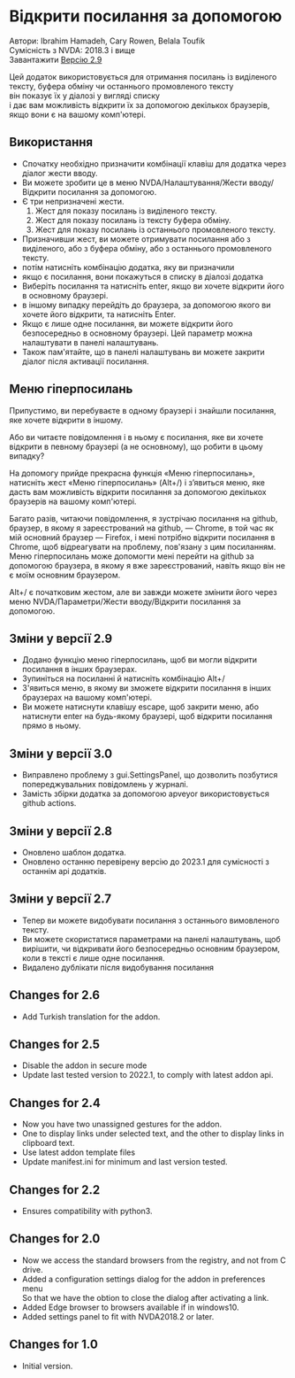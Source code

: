 # Відкрити посилання за допомогою #

Автори: Ibrahim Hamadeh, Cary Rowen, Belala Toufik  
Сумісність з NVDA: 2018.3 і вище   
Завантажити [Версію 2.9][1]  

Цей додаток використовується для отримання посилань із виділеного тексту, буфера обміну чи останнього промовленого тексту  
він показує їх у діалозі у вигляді списку  
і дає вам можливість відкрити їх за допомогою декількох браузерів, якщо вони є на вашому комп'ютері.

## Використання

*	Спочатку необхідно призначити комбінації клавіш для додатка через діалог жести вводу.  
*	Ви можете зробити це в меню NVDA/Налаштування/Жести вводу/Відкрити посилання за допомогою.  
*	Є три непризначені жести.  
	1.	Жест для показу посилань із виділеного тексту.  
	2.	Жест для показу посилань із тексту буфера обміну.  
	3.	Жест для показу посилань із останнього промовленого тексту.  
*	Призначивши жест, ви можете отримувати посилання або з виділеного, або з буфера обміну, або з останнього промовленого тексту.  
*	потім натисніть комбінацію додатка, яку ви призначили  
*	якщо є посилання, вони покажуться в списку в діалозі додатка  
*	Виберіть посилання та натисніть enter, якщо ви хочете відкрити його в основному браузері.  
*	в іншому випадку перейдіть до браузера, за допомогою якого ви хочете його відкрити, та натисніть Enter.  
*	Якщо є лише одне посилання, ви можете відкрити його безпосередньо в основному браузері. Цей параметр можна налаштувати в панелі налаштувань.
*	Також пам'ятайте, що в панелі налаштувань ви можете закрити діалог після активації посилання.  

## Меню гіперпосилань

Припустимо, ви перебуваєте в одному браузері і знайшли посилання, яке хочете відкрити в іншому.

Або ви читаєте повідомлення і в ньому є посилання, яке ви хочете відкрити в певному браузері (а не основному), що робити в цьому випадку?

На допомогу прийде прекрасна функція «Меню гіперпосилань», натисніть жест «Меню гіперпосилань» (Alt+/) і з’явиться меню, яке дасть вам можливість відкрити посилання за допомогою декількох браузерів на вашому комп'ютері.

Багато разів, читаючи повідомлення, я зустрічаю посилання на github, браузер, в якому я зареєстрований на github, — Chrome, в той час як мій основний браузер — Firefox, і мені потрібно відкрити посилання в Chrome, щоб відреагувати на проблему, пов'язану з цим посиланням. Меню гіперпосилань може допомогти мені перейти на github за допомогою браузера, в якому я вже зареєстрований, навіть якщо він не є моїм основним браузером.

Alt+/ є початковим жестом, але ви завжди можете змінити його через меню NVDA/Параметри/Жести вводу/Відкрити посилання за допомогою.

## Зміни у версії 2.9 ##

*	Додано функцію меню гіперпосилань, щоб ви могли відкрити посилання в інших браузерах.
*	Зупиніться на посиланні й натисніть комбінацію Alt+/
*	З'явиться меню, в якому ви зможете відкрити посилання в інших браузерах на вашому комп'ютері.
*	Ви можете натиснути клавішу escape, щоб закрити меню, або натиснути enter на будь-якому браузері, щоб відкрити посилання прямо в ньому.

## Зміни у версії 3.0 ##
*	Виправлено проблему з gui.SettingsPanel, що дозволить позбутися попереджувальних повідомлень у журналі.
*	Замість збірки додатка за допомогою apveyor використовується github actions.

## Зміни у версії 2.8 ##
*	Оновлено шаблон додатка.
*	Оновлено останню перевірену версію до 2023.1 для сумісності з останнім api додатків.

## Зміни у версії 2.7 ##

*	Тепер ви можете видобувати посилання з останнього вимовленого тексту.
*	Ви можете скористатися параметрами на панелі налаштувань, щоб вирішити, чи відкривати його безпосередньо основним браузером, коли в тексті є лише одне посилання.
*	Видалено дублікати після видобування посилання

## Changes for 2.6 ##

*	Add Turkish translation for the addon.

## Changes for 2.5 ##

*	Disable the addon in secure mode
*	Update last tested version to 2022.1, to comply with latest addon api.

## Changes for 2.4 ##

*	Now you have two unassigned gestures for the addon.  
*	One to display links under selected text, and the other to display links in clipboard text.   
*	Use latest addon template files  
*	Update manifest.ini for minimum and last version tested.  

## Changes for 2.2 ##
*	Ensures compatibility with python3.  

## Changes for 2.0 ##

*	Now we access the standard browsers from the registry, and not from C drive.
*	Added a configuration settings dialog for the addon in preferences menu  
So that we have the obtion to close the dialog after activating a link.
*	Added Edge browser to browsers available if in windows10.
*	Added settings panel to  fit  with NVDA2018.2 or later.

## Changes for 1.0 ##

*	Initial version.

[1]: https://github.com/ibrahim-s/openLinkWith/releases/download/v2.8/openLinkWith-2.8.nvda-addon
